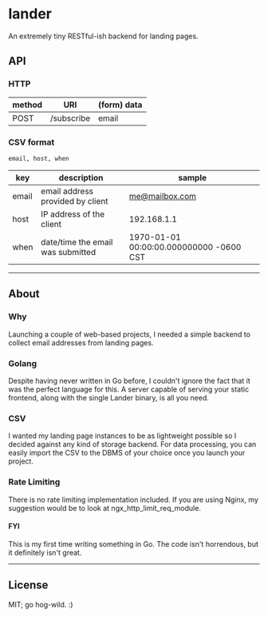 # lander
An extremely tiny RESTful-ish backend for landing pages.

## API

### HTTP
| method |    URI     | (form) data |
| ------ | ---------- | ----------- |
|  POST  | /subscribe |    email    |

### CSV format
`email, host, when`

|  key  |            description            |                 sample                  |
| ----- | --------------------------------- | --------------------------------------- |
| email | email address provided by client  |             me@mailbox.com              |
| host  |     IP address of the client      |              192.168.1.1                |
| when  | date/time the email was submitted | 1970-01-01 00:00:00.000000000 -0600 CST |

----

## About

### Why
Launching a couple of web-based projects, I needed a simple backend to collect email addresses from landing pages.

### Golang
Despite having never written in Go before, I couldn't ignore the fact that it was the perfect language for this. A server capable of serving your static frontend, along with the single Lander binary, is all you need.

### CSV
I wanted my landing page instances to be as lightweight possible so I decided against any kind of storage backend. For data processing, you can easily import the CSV to the DBMS of your choice once you launch your project.

### Rate Limiting
There is no rate limiting implementation included. If you are using Nginx, my suggestion would be to look at ngx_http_limit_req_module.

#### FYI
This is my first time writing something in Go. The code isn't horrendous, but it definitely isn't great.

----

## License
MIT; go hog-wild. :)
